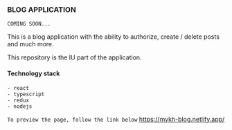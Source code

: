 ### BLOG APPLICATION

``` COMING SOON... ```

This is a blog application with the ability to authorize, create / delete posts and much more. 

This repository is the IU part of the application.

#### Technology stack

``` 
- react
- typescript
- redux
- nodejs
```


```To preview the page, follow the link below```
https://mykh-blog.netlify.app/
